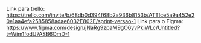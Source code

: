  Link para trello: https://trello.com/invite/b/68db0d394f68b2a936b8153b/ATTIce5a9a452e20e1aa4efa2585858adae6032E802E/sprint-versao-1
Link para o Figma: https://www.figma.com/design/jNaRg9zpaM9gO6yvPkiWLc/Untitled?t=Wim1fodU7ASB6OmD-1
